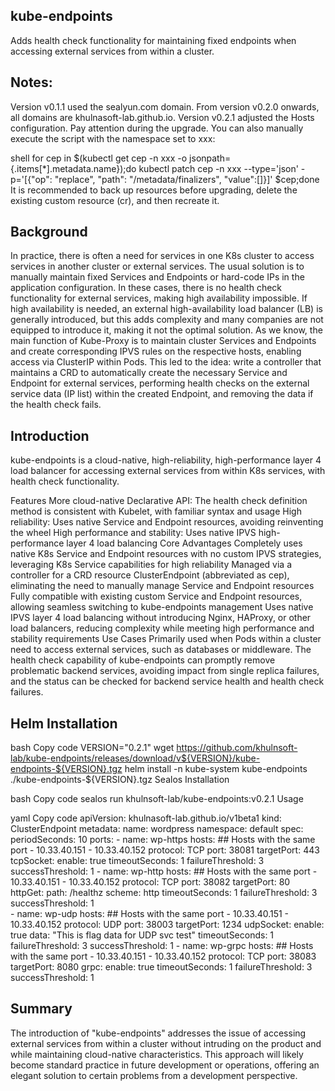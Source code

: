 ## kube-endpoints

Adds health check functionality for maintaining fixed endpoints when accessing external services from within a cluster.
## Notes:
Version v0.1.1 used the sealyun.com domain.
From version v0.2.0 onwards, all domains are khulnasoft-lab.github.io.
Version v0.2.1 adjusted the Hosts configuration. Pay attention during the upgrade.
You can also manually execute the script with the namespace set to xxx:

shell
for cep in $(kubectl get cep -n xxx  -o jsonpath={.items[*].metadata.name});do kubectl patch cep -n xxx --type='json' -p='[{"op": "replace", "path": "/metadata/finalizers", "value":[]}]'  $cep;done
It is recommended to back up resources before upgrading, delete the existing custom resource (cr), and then recreate it.

## Background

In practice, there is often a need for services in one K8s cluster to access services in another cluster or external services. The usual solution is to manually maintain fixed Services and Endpoints or hard-code IPs in the application configuration. In these cases, there is no health check functionality for external services, making high availability impossible. If high availability is needed, an external high-availability load balancer (LB) is generally introduced, but this adds complexity and many companies are not equipped to introduce it, making it not the optimal solution.
As we know, the main function of Kube-Proxy is to maintain cluster Services and Endpoints and create corresponding IPVS rules on the respective hosts, enabling access via ClusterIP within Pods.
This led to the idea: write a controller that maintains a CRD to automatically create the necessary Service and Endpoint for external services, performing health checks on the external service data (IP
list) within the created Endpoint, and removing the data if the health check fails.

## Introduction

kube-endpoints is a cloud-native, high-reliability, high-performance layer 4 load balancer for accessing external services from within K8s services, with health check functionality.

Features
More cloud-native
Declarative API: The health check definition method is consistent with Kubelet, with familiar syntax and usage
High reliability: Uses native Service and Endpoint resources, avoiding reinventing the wheel
High performance and stability: Uses native IPVS high-performance layer 4 load balancing
Core Advantages
Completely uses native K8s Service and Endpoint resources with no custom IPVS strategies, leveraging K8s Service capabilities for high reliability
Managed via a controller for a CRD resource ClusterEndpoint (abbreviated as cep), eliminating the need to manually manage Service and Endpoint resources
Fully compatible with existing custom Service and Endpoint resources, allowing seamless switching to kube-endpoints management
Uses native IPVS layer 4 load balancing without introducing Nginx, HAProxy, or other load balancers, reducing complexity while meeting high performance and stability requirements
Use Cases
Primarily used when Pods within a cluster need to access external services, such as databases or middleware. The health check capability of kube-endpoints can promptly remove problematic backend services, avoiding impact from single replica failures, and the status can be checked for backend service health and health check failures.

## Helm Installation

bash
Copy code
VERSION="0.2.1"
wget https://github.com/khulnsoft-lab/kube-endpoints/releases/download/v${VERSION}/kube-endpoints-${VERSION}.tgz
helm install -n kube-system kube-endpoints ./kube-endpoints-${VERSION}.tgz
Sealos Installation

bash
Copy code
sealos run khulnsoft-lab/kube-endpoints:v0.2.1
Usage

yaml
Copy code
apiVersion: khulnasoft-lab.github.io/v1beta1
kind: ClusterEndpoint
metadata:
  name: wordpress
  namespace: default
spec:
  periodSeconds: 10
  ports:
    - name: wp-https
      hosts:
        ## Hosts with the same port
        - 10.33.40.151
        - 10.33.40.152
      protocol: TCP
      port: 38081
      targetPort: 443
      tcpSocket:
        enable: true
      timeoutSeconds: 1
      failureThreshold: 3
      successThreshold: 1
    - name: wp-http
      hosts:
        ## Hosts with the same port
        - 10.33.40.151
        - 10.33.40.152
      protocol: TCP
      port: 38082
      targetPort: 80
      httpGet:
        path: /healthz
        scheme: http
      timeoutSeconds: 1
      failureThreshold: 3
      successThreshold: 1      
    - name: wp-udp
      hosts:
        ## Hosts with the same port
        - 10.33.40.151
        - 10.33.40.152
      protocol: UDP
      port: 38003
      targetPort: 1234
      udpSocket:
        enable: true
        data: "This is flag data for UDP svc test"
      timeoutSeconds: 1
      failureThreshold: 3
      successThreshold: 1
    - name: wp-grpc
      hosts:
        ## Hosts with the same port
        - 10.33.40.151
        - 10.33.40.152
      protocol: TCP
      port: 38083
      targetPort: 8080
      grpc:
        enable: true
      timeoutSeconds: 1
      failureThreshold: 3
      successThreshold: 1
## Summary

The introduction of "kube-endpoints" addresses the issue of accessing external services from within a cluster without intruding on the product and while maintaining cloud-native characteristics. This approach will likely become standard practice in future development or operations, offering an elegant solution to certain problems from a development perspective.
